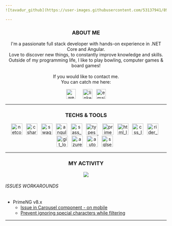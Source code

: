 ```yaml
---
![tavadur_github](https://user-images.githubusercontent.com/53137941/89730965-bdc9bb80-da43-11ea-84e0-0e6befbff17e.png)

---
```

<h3 align="center">ABOUT ME</h3>
<p align="center">
  I'm a passionate full stack developer with hands-on experience in .NET Core and Angular. </br>
  Love to discover new things, to constantly improve knowledge and skills. </br>
  Outside of my programming life, I like to play bowling, computer games & board games!
  </br>
  </br>  
  If you would like to contact me.</br> 
  You can catch me here:
</p>

<p align="center">
  <a href="https://kornatowski.net/" style="padding-right: 10px;"><img src="https://user-images.githubusercontent.com/53137941/89731832-827ebb00-da4a-11ea-9318-0dd6ae3c62df.png" width="30px" height="30px" alt="website_logo"></a>&nbsp;&nbsp;
  <a href="https://www.linkedin.com/in/konradkornatowski/"><img src="https://user-images.githubusercontent.com/53137941/89731874-ebfec980-da4a-11ea-90e7-48b012b27d55.png" width="30px" height="30px" alt="linkedin_logo"></a>&nbsp;&nbsp;
  <a href="MAILTO:konrad.kornatowski@gmail.com"><img src="https://user-images.githubusercontent.com/53137941/89731918-50218d80-da4b-11ea-8b20-4a3019be5e10.png" width="30px" height="30px" alt="email_logo"></a>
</p>

---
<h3 align="center">TECHS & TOOLS </h3>
<p align="center">
  <a href="#"><img src="https://user-images.githubusercontent.com/53137941/89732518-b4465080-da4f-11ea-9a93-1044cfe918ed.png" width="35px" height="35px" alt="netcore_logo"></a>&nbsp;&nbsp;
  <a href="#"><img src="https://user-images.githubusercontent.com/53137941/89732590-0e471600-da50-11ea-8cb4-ed13f6cc1fab.png" width="35px" height="35px" alt="csharp_logo"></a>&nbsp;&nbsp;
  <a href="#"><img src="https://user-images.githubusercontent.com/53137941/89733009-de4d4200-da52-11ea-82af-f031d373a0a8.png" width="35px" height="35px" alt="swagger_logo"></a>&nbsp;&nbsp;
  <a href="#"><img src="https://user-images.githubusercontent.com/53137941/89732632-5108ee00-da50-11ea-9c2e-4a9bfc37e726.png" width="35px" height="35px" alt="angular_logo"></a>&nbsp;&nbsp;
  <a href="#"><img src="https://user-images.githubusercontent.com/53137941/89732633-523a1b00-da50-11ea-800f-55e9e532d4da.png" width="35px" height="35px" alt="sass_logo"></a>&nbsp;&nbsp;
  <a href="#"><img src="https://user-images.githubusercontent.com/53137941/89732637-549c7500-da50-11ea-814d-e152fb3bc708.png" width="35px" height="35px" alt="typescript_logo">     </a>&nbsp;&nbsp;
  <a href="#"><img src="https://user-images.githubusercontent.com/53137941/89732631-50705780-da50-11ea-8fed-005493715d79.png" width="35px" height="35px" alt="primeng_logo"></a>&nbsp;&nbsp;
  <a href="#"><img src="https://user-images.githubusercontent.com/53137941/89732627-4d756700-da50-11ea-8f1d-446241d75399.png" width="35px" height="35px" alt="html_logo"></a>&nbsp;&nbsp;
  <a href="#"><img src="https://user-images.githubusercontent.com/53137941/89732625-4cdcd080-da50-11ea-8c6c-6bc320995f6f.png" width="35px" height="35px" alt="css_logo"></a>&nbsp;&nbsp;
    <a href="#"><img src="https://user-images.githubusercontent.com/53137941/89732740-1a7fa300-da51-11ea-8059-3da5b5feb87f.png" width="35px" height="35px" alt="rider_logo"></a>&nbsp;&nbsp;
  <a href="#"><img src="https://user-images.githubusercontent.com/53137941/89732629-4ea69400-da50-11ea-97d9-a991cbf6089d.png" width="35px" height="35px" alt="git_logo"></a>&nbsp;&nbsp;
  <a href="#"><img src="https://user-images.githubusercontent.com/53137941/89733219-4c463900-da54-11ea-9710-8fbb62b68188.png" width="35px" height="35px" alt="azure_devops_logo"></a>&nbsp;&nbsp;
  <a href="#"><img src="https://user-images.githubusercontent.com/53137941/89733322-ffaf2d80-da54-11ea-97ec-cd531131a774.png" width="35px" height="35px" alt="automapper_logo"></a>&nbsp;&nbsp;
  <a href="#"><img src="https://user-images.githubusercontent.com/53137941/89733292-cd053500-da54-11ea-92f9-9a4f5eb7a027.png" width="35px" height="35px" alt="sqlserver_logo"></a>&nbsp;&nbsp;
</p>

---
<h3 align="center">MY ACTIVITY</h3>
<p align="center">
  <a href="https://github.com/anuraghazra/github-readme-stats">
    <img align="center" src="https://github-readme-stats.vercel.app/api?username=tavadur&show_icons=true&theme=dracula" />
  </a> </br>
  <p align="center">
  <h6>ISSUES WORKAROUNDS</h6>
  <ul>
    <li>PrimeNG v8.x
      <ul>
        <li><a href="https://github.com/primefaces/primeng/issues/8302#issuecomment-584796874">Issue in Carousel component - on mobile</a></li>
        <li><a href="https://github.com/primefaces/primeng/issues/8314#issuecomment-600148460">Prevent ignoring special characters while filtering</a></li>
      </ul>
    </li>
  </ul>
  </p>
</p>

---


